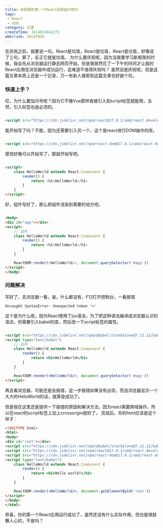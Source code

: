 ```yaml
---
title: 庆祝我的第一个React应用运行成功
tags:
 - React
 - 代码 
category: 记录 
createTime: 1614953941272
abbrlink: 39c9f020
---
```

在庆祝之前，我要说一句，React是垃圾，React是垃圾，React是垃圾，好像说了三句，算了，反正它就是垃圾。
为什么要庆祝呢，因为当我要学习新框架的时候，我会先从浏览器运行静态网页开始，但是我居然花了一下午的时间才让我的React应用在浏览器中成功运行，这难道不值得庆祝吗？
虽然说是庆祝呢，但是这篇文章本质上还是一个记录，万一有新人搜索到这篇文章也好避个坑。
<!--more-->

### 快速上手？

哎，为什么要加问号呢？因为它不像Vue那样直接引入到script标签就能用，当然，引入标签也是必须的。

```html

<script src="https://cdn.jsdelivr.net/npm/react@17.0.1/umd/react.development.min.js"></script>
```

能开始写了吗？不能，因为还需要引入另一个，这个是react进行DOM操作的库。

```html

<script src="https://cdn.jsdelivr.net/npm/react-dom@17.0.1/umd/react-dom.development.min.js"></script>
```

感觉好像可以开始写了，那就开始写吧。

```html

<script>
    class HelloWorld extends React.Component {
        render() {
            return <h1>HelloWorld</h1>
        }
    }
</script>
```

好，组件写好了，那么把组件渲染到需要的地方吧。

```html

<body>
<div id="app"></div>
<script>
    // 组件
    class HelloWorld extends React.Component {
        render() {
            return <h1>HelloWorld</h1>
        }
    }

    ReactDOM.render(<HelloWorld/>, document.querySelector('#app'))
</script>
</body>
```

### 问题解决

写好了，去浏览器一看，诶，什么都没有，F12打开控制台，一看报错

```
Uncaught SyntaxError: Unexpected token '<'
```

这个是为什么呢，因为React使用了jsx语法，为了把这种语法编译成浏览器认识的语法，你需要引入babel的库，然后改一下script标签的属性。

```html

<script src="https://cdn.jsdelivr.net/npm/@babel/standalone@7.12.12/babel.min.js"></script>
<script type="text/babel">
    // 组件
    class HelloWorld extends React.Component {
        render() {
            return <h1>HelloWorld</h1>
        }
    }

    ReactDOM.render(<HelloWorld/>, document.querySelector('#app'))
</script>
```

再去看浏览器，可能还是会报错，这一步报错如果没有出现，而且浏览器显示一个大大的HelloWorld的话，就算是成功了。

但是我在这里还是提供一下报错的原因和解决方法，因为react需要跨域操作，所以在react的script标签上加上crossorigin就好了。 完成后，你的html应该是这个样子：

```html
<!DOCTYPE html>
<html>
<body>
<div id="root"></div>
<script src="https://cdn.jsdelivr.net/npm/@babel/standalone@7.12.12/babel.min.js"></script>
<script src="https://cdn.jsdelivr.net/npm/react@17.0.1/umd/react.development.min.js"></script>
<script src="https://cdn.jsdelivr.net/npm/react-dom@17.0.1/umd/react-dom.development.min.js"></script>
<script type="text/babel">
    class HelloWorld extends React.Component {
        render() {
            return <h1>Hello world!</h1>
        }
    }

    ReactDOM.render(<HelloWorld/>, document.getElementById('root'))
</script>
</body>
</html>
```

恭喜，你的第一个React应用运行成功了，虽然还没有什么实际作用，但也是很鼓舞人心的，不是吗？
